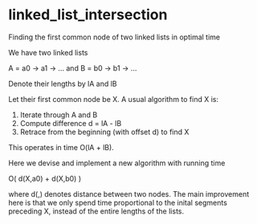 # linked_list_intersection
Finding the first common node of two linked lists in optimal time

We have two linked lists 

  A = a0 -> a1 -> ... and B = b0 -> b1 -> ...

Denote their lengths by lA and lB

Let their first common node be X. A usual algorithm to find X is:

1) Iterate through A and B
2) Compute difference d = lA - lB
3) Retrace from the beginning (with offset d) to find X

This operates in time O(lA + lB).

Here we devise and implement a new algorithm with running time

O( d(X,a0) + d(X,b0) )

where d(,) denotes distance between two nodes. The main improvement here is that we only spend time proportional to the inital segments preceding X, instead of the entire lengths of the lists.


